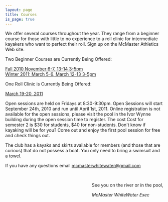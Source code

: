 ```yaml
---
layout: page
title: Courses
is_page: true
---
```


We offer several courses throughout the year. They range from a beginner course for those with little to no experience 
to a roll clinic for intermediate kayakers who want to perfect their roll. Sign up on the McMaster Athletics Web site. 
 
Two Beginner Courses are Currently Being Offered:

<p>
<a href="http://www-athrec.mcmaster.ca/outdoor/iframe/kayaking_introduction.htm" target="_blank">Fall 2010 November 6-7, 13-14 3-5pm</a> 
<br/>
<a href='http://reconline.mcmaster.ca/econnect/Activities/ActivitiesDetails.asp?ProcessWait=N&amp;aid=1134' target="_blank">Winter 2011: March 5-6, March 12-13  3-5pm</a> 
</p>

One Roll Clinic is Currently Being Offered:
 
<p>
<a href="http://www-athrec.mcmaster.ca/outdoor/iframe/kayaking_rolling.htm" target="_blank">March 19-20, 2011</a> 
</p>

Open sessions are held on Fridays at 8:30-9:30pm. Open Sessions will start September 24th, 2010 and run until April 1st, 2011. Online registration is not available for the open sessions, please visit the pool in the Ivor Wynne building during the open session time to register. The cost Cost for semester 2 is $30 for students, $40 for non-students.  Don't know if kayaking will be for you?  Come out and enjoy the first pool session for free and check things out.
 
The club has a kayaks and skirts available for members (and those that are curious) that do not possess a boat.  You only need to bring a swimsuit and a towel.
 
If you have any questions email mcmasterwhitewater@gmail.com 
 
<div style='float:right;'>
<br/>
<p>See you on the river or in the pool,</p>
<i>McMaster WhiteWater Exec</i>
</div>
